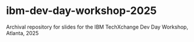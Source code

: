 # ibm-dev-day-workshop-2025
Archival repository for slides for the IBM TechXchange Dev Day Workshop, Atlanta, 2025
